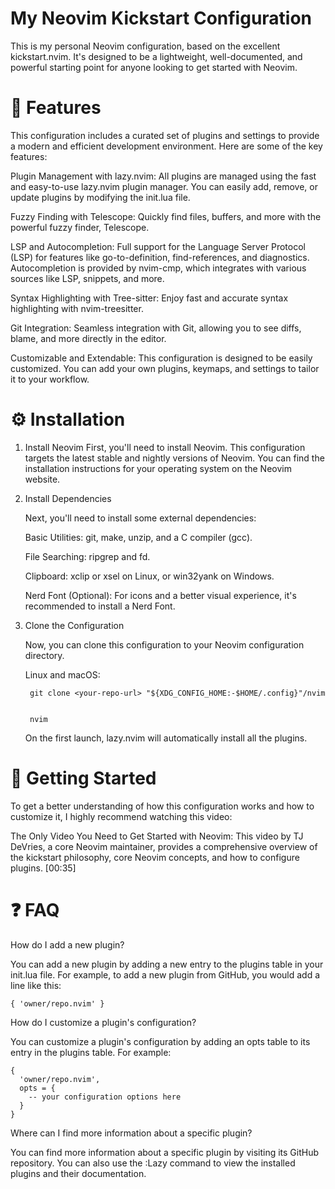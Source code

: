 # My Neovim Kickstart Configuration
This is my personal Neovim configuration, based on the excellent kickstart.nvim. It's designed to be a lightweight, well-documented, and powerful starting point for anyone looking to get started with Neovim.

# 🚀 Features


This configuration includes a curated set of plugins and settings to provide a modern and efficient development environment. Here are some of the key features:

Plugin Management with lazy.nvim: All plugins are managed using the fast and easy-to-use lazy.nvim plugin manager. You can easily add, remove, or update plugins by modifying the init.lua file.

Fuzzy Finding with Telescope: Quickly find files, buffers, and more with the powerful fuzzy finder, Telescope.

LSP and Autocompletion: Full support for the Language Server Protocol (LSP) for features like go-to-definition, find-references, and diagnostics. Autocompletion is provided by nvim-cmp, which integrates with various sources like LSP, snippets, and more.

Syntax Highlighting with Tree-sitter: Enjoy fast and accurate syntax highlighting with nvim-treesitter.

Git Integration: Seamless integration with Git, allowing you to see diffs, blame, and more directly in the editor.

Customizable and Extendable: This configuration is designed to be easily customized. You can add your own plugins, keymaps, and settings to tailor it to your workflow.

# ⚙️ Installation
1. Install Neovim
    First, you'll need to install Neovim. This configuration targets the latest stable and nightly versions of Neovim. You can find the installation instructions for your operating system on the Neovim website.

2. Install Dependencies

    Next, you'll need to install some external dependencies:

    Basic Utilities: git, make, unzip, and a C compiler (gcc).

    File Searching: ripgrep and fd.

    Clipboard: xclip or xsel on Linux, or win32yank on Windows.

    Nerd Font (Optional): For icons and a better visual experience, it's recommended to install a Nerd Font.

4. Clone the Configuration
   
    Now, you can clone this configuration to your Neovim configuration directory.

    Linux and macOS:

        git clone <your-repo-url> "${XDG_CONFIG_HOME:-$HOME/.config}"/nvim


        nvim

    On the first launch, lazy.nvim will automatically install all the plugins.

# 📖 Getting Started
To get a better understanding of how this configuration works and how to customize it, I highly recommend watching this video:

The Only Video You Need to Get Started with Neovim: This video by TJ DeVries, a core Neovim maintainer, provides a comprehensive overview of the kickstart philosophy, core Neovim concepts, and how to configure plugins. [00:35]

# ❓ FAQ
How do I add a new plugin?

You can add a new plugin by adding a new entry to the plugins table in your init.lua file. For example, to add a new plugin from GitHub, you would add a line like this:

    { 'owner/repo.nvim' }

How do I customize a plugin's configuration?

You can customize a plugin's configuration by adding an opts table to its entry in the plugins table. For example:

    {
      'owner/repo.nvim',
      opts = {
        -- your configuration options here
      }
    }

Where can I find more information about a specific plugin?

You can find more information about a specific plugin by visiting its GitHub repository. You can also use the :Lazy command to view the installed plugins and their documentation.

